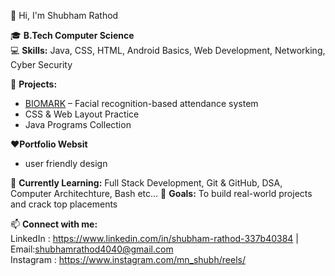  👋 Hi, I'm Shubham Rathod  

🎓 **B.Tech Computer Science**  
💻 **Skills:** Java, CSS, HTML, Android Basics, Web Development, Networking, Cyber Security


📌 **Projects:**  
- [BIOMARK](#) – Facial recognition-based attendance system  
- CSS & Web Layout Practice  
- Java Programs Collection

❤️**Portfolio Websit**
- user friendly design


🌱 **Currently Learning:** Full Stack Development, Git & GitHub, DSA, Computer Architechture, Bash etc...
🚀 **Goals:** To build real-world projects and crack top placements  

📫 **Connect with me:**  
LinkedIn : https://www.linkedin.com/in/shubham-rathod-337b40384  | Email:shubhamrathod4040@gmail.com  
Instagram : https://www.instagram.com/mn_shubh/reels/


